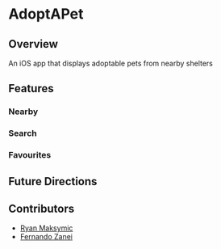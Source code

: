 # AdoptAPet

## Overview
An iOS app that displays adoptable pets from nearby shelters


## Features

### Nearby



### Search



### Favourites




## Future Directions


## Contributors
* [Ryan Maksymic](https://github.com/ryanmaksymic)
* [Fernando Zanei](https://github.com/fernandozanei)
